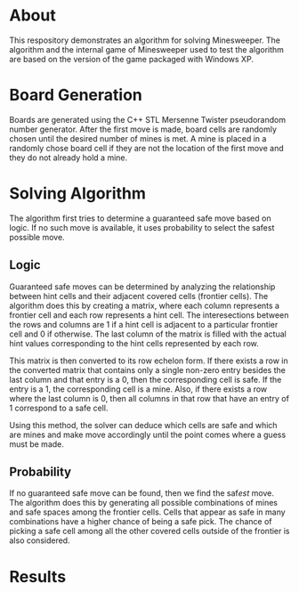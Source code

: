 # About
This respository demonstrates an algorithm for solving Minesweeper. The algorithm and the internal game of Minesweeper used to test the algorithm are based on the version of the game packaged with Windows XP.

# Board Generation
Boards are generated using the C++ STL Mersenne Twister pseudorandom number generator. After the first move is made, board cells are randomly chosen until the desired number of mines is met. A mine is placed in a randomly chose board cell if they are not the location of the first move and they do not already hold a mine.

# Solving Algorithm
The algorithm first tries to determine a guaranteed safe move based on logic. If no such move is available, it uses probability to select the safest possible move.

## Logic
Guaranteed safe moves can be determined by analyzing the relationship between hint cells and their adjacent covered cells (frontier cells). The algorithm does this by creating a matrix, where each column represents a frontier cell and each row represents a hint cell. The interesections between the rows and columns are 1 if a hint cell is adjacent to a particular frontier cell and 0 if otherwise. The last column of the matrix is filled with the actual hint values corresponding to the hint cells represented by each row.

This matrix is then converted to its row echelon form. If there exists a row in the converted matrix that contains only a single non-zero entry besides the last column and that entry is a 0, then the corresponding cell is safe. If the entry is a 1, the corresponding cell is a mine. Also, if there exists a row where the last column is 0, then all columns in that row that have an entry of 1 correspond to a safe cell.

Using this method, the solver can deduce which cells are safe and which are mines and make move accordingly until the point comes where a guess must be made.

## Probability
If no guaranteed safe move can be found, then we find the saf*est* move. The algorithm does this by generating all possible combinations of mines and safe spaces among the frontier cells. Cells that appear as safe in many combinations have a higher chance of being a safe pick. The chance of picking a safe cell among all the other covered cells outside of the frontier is also considered.

# Results


